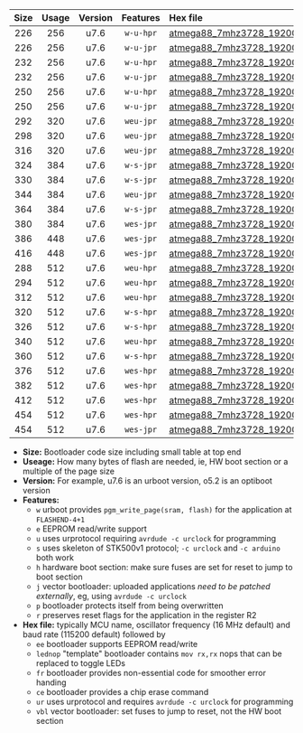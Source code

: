 |Size|Usage|Version|Features|Hex file|
|:-:|:-:|:-:|:-:|:--|
|226|256|u7.6|`w-u-hpr`|[atmega88_7mhz3728_19200bps_ur.hex](https://raw.githubusercontent.com/stefanrueger/urboot/main//atmega88_7mhz3728_19200bps_ur.hex)|
|226|256|u7.6|`w-u-jpr`|[atmega88_7mhz3728_19200bps_ur_vbl.hex](https://raw.githubusercontent.com/stefanrueger/urboot/main//atmega88_7mhz3728_19200bps_ur_vbl.hex)|
|232|256|u7.6|`w-u-hpr`|[atmega88_7mhz3728_19200bps_lednop_ur.hex](https://raw.githubusercontent.com/stefanrueger/urboot/main//atmega88_7mhz3728_19200bps_lednop_ur.hex)|
|232|256|u7.6|`w-u-jpr`|[atmega88_7mhz3728_19200bps_lednop_ur_vbl.hex](https://raw.githubusercontent.com/stefanrueger/urboot/main//atmega88_7mhz3728_19200bps_lednop_ur_vbl.hex)|
|250|256|u7.6|`w-u-hpr`|[atmega88_7mhz3728_19200bps_lednop_fr_ur.hex](https://raw.githubusercontent.com/stefanrueger/urboot/main//atmega88_7mhz3728_19200bps_lednop_fr_ur.hex)|
|250|256|u7.6|`w-u-jpr`|[atmega88_7mhz3728_19200bps_lednop_fr_ur_vbl.hex](https://raw.githubusercontent.com/stefanrueger/urboot/main//atmega88_7mhz3728_19200bps_lednop_fr_ur_vbl.hex)|
|292|320|u7.6|`weu-jpr`|[atmega88_7mhz3728_19200bps_ee_ur_vbl.hex](https://raw.githubusercontent.com/stefanrueger/urboot/main//atmega88_7mhz3728_19200bps_ee_ur_vbl.hex)|
|298|320|u7.6|`weu-jpr`|[atmega88_7mhz3728_19200bps_ee_lednop_ur_vbl.hex](https://raw.githubusercontent.com/stefanrueger/urboot/main//atmega88_7mhz3728_19200bps_ee_lednop_ur_vbl.hex)|
|316|320|u7.6|`weu-jpr`|[atmega88_7mhz3728_19200bps_ee_lednop_fr_ur_vbl.hex](https://raw.githubusercontent.com/stefanrueger/urboot/main//atmega88_7mhz3728_19200bps_ee_lednop_fr_ur_vbl.hex)|
|324|384|u7.6|`w-s-jpr`|[atmega88_7mhz3728_19200bps_vbl.hex](https://raw.githubusercontent.com/stefanrueger/urboot/main//atmega88_7mhz3728_19200bps_vbl.hex)|
|330|384|u7.6|`w-s-jpr`|[atmega88_7mhz3728_19200bps_lednop_vbl.hex](https://raw.githubusercontent.com/stefanrueger/urboot/main//atmega88_7mhz3728_19200bps_lednop_vbl.hex)|
|344|384|u7.6|`weu-jpr`|[atmega88_7mhz3728_19200bps_ee_lednop_fr_ce_ur_vbl.hex](https://raw.githubusercontent.com/stefanrueger/urboot/main//atmega88_7mhz3728_19200bps_ee_lednop_fr_ce_ur_vbl.hex)|
|364|384|u7.6|`w-s-jpr`|[atmega88_7mhz3728_19200bps_lednop_fr_vbl.hex](https://raw.githubusercontent.com/stefanrueger/urboot/main//atmega88_7mhz3728_19200bps_lednop_fr_vbl.hex)|
|380|384|u7.6|`wes-jpr`|[atmega88_7mhz3728_19200bps_ee_vbl.hex](https://raw.githubusercontent.com/stefanrueger/urboot/main//atmega88_7mhz3728_19200bps_ee_vbl.hex)|
|386|448|u7.6|`wes-jpr`|[atmega88_7mhz3728_19200bps_ee_lednop_vbl.hex](https://raw.githubusercontent.com/stefanrueger/urboot/main//atmega88_7mhz3728_19200bps_ee_lednop_vbl.hex)|
|416|448|u7.6|`wes-jpr`|[atmega88_7mhz3728_19200bps_ee_lednop_fr_vbl.hex](https://raw.githubusercontent.com/stefanrueger/urboot/main//atmega88_7mhz3728_19200bps_ee_lednop_fr_vbl.hex)|
|288|512|u7.6|`weu-hpr`|[atmega88_7mhz3728_19200bps_ee_ur.hex](https://raw.githubusercontent.com/stefanrueger/urboot/main//atmega88_7mhz3728_19200bps_ee_ur.hex)|
|294|512|u7.6|`weu-hpr`|[atmega88_7mhz3728_19200bps_ee_lednop_ur.hex](https://raw.githubusercontent.com/stefanrueger/urboot/main//atmega88_7mhz3728_19200bps_ee_lednop_ur.hex)|
|312|512|u7.6|`weu-hpr`|[atmega88_7mhz3728_19200bps_ee_lednop_fr_ur.hex](https://raw.githubusercontent.com/stefanrueger/urboot/main//atmega88_7mhz3728_19200bps_ee_lednop_fr_ur.hex)|
|320|512|u7.6|`w-s-hpr`|[atmega88_7mhz3728_19200bps.hex](https://raw.githubusercontent.com/stefanrueger/urboot/main//atmega88_7mhz3728_19200bps.hex)|
|326|512|u7.6|`w-s-hpr`|[atmega88_7mhz3728_19200bps_lednop.hex](https://raw.githubusercontent.com/stefanrueger/urboot/main//atmega88_7mhz3728_19200bps_lednop.hex)|
|340|512|u7.6|`weu-hpr`|[atmega88_7mhz3728_19200bps_ee_lednop_fr_ce_ur.hex](https://raw.githubusercontent.com/stefanrueger/urboot/main//atmega88_7mhz3728_19200bps_ee_lednop_fr_ce_ur.hex)|
|360|512|u7.6|`w-s-hpr`|[atmega88_7mhz3728_19200bps_lednop_fr.hex](https://raw.githubusercontent.com/stefanrueger/urboot/main//atmega88_7mhz3728_19200bps_lednop_fr.hex)|
|376|512|u7.6|`wes-hpr`|[atmega88_7mhz3728_19200bps_ee.hex](https://raw.githubusercontent.com/stefanrueger/urboot/main//atmega88_7mhz3728_19200bps_ee.hex)|
|382|512|u7.6|`wes-hpr`|[atmega88_7mhz3728_19200bps_ee_lednop.hex](https://raw.githubusercontent.com/stefanrueger/urboot/main//atmega88_7mhz3728_19200bps_ee_lednop.hex)|
|412|512|u7.6|`wes-hpr`|[atmega88_7mhz3728_19200bps_ee_lednop_fr.hex](https://raw.githubusercontent.com/stefanrueger/urboot/main//atmega88_7mhz3728_19200bps_ee_lednop_fr.hex)|
|454|512|u7.6|`wes-hpr`|[atmega88_7mhz3728_19200bps_ee_lednop_fr_ce.hex](https://raw.githubusercontent.com/stefanrueger/urboot/main//atmega88_7mhz3728_19200bps_ee_lednop_fr_ce.hex)|
|454|512|u7.6|`wes-jpr`|[atmega88_7mhz3728_19200bps_ee_lednop_fr_ce_vbl.hex](https://raw.githubusercontent.com/stefanrueger/urboot/main//atmega88_7mhz3728_19200bps_ee_lednop_fr_ce_vbl.hex)|

- **Size:** Bootloader code size including small table at top end
- **Useage:** How many bytes of flash are needed, ie, HW boot section or a multiple of the page size
- **Version:** For example, u7.6 is an urboot version, o5.2 is an optiboot version
- **Features:**
  + `w` urboot provides `pgm_write_page(sram, flash)` for the application at `FLASHEND-4+1`
  + `e` EEPROM read/write support
  + `u` uses urprotocol requiring `avrdude -c urclock` for programming
  + `s` uses skeleton of STK500v1 protocol; `-c urclock` and `-c arduino` both work
  + `h` hardware boot section: make sure fuses are set for reset to jump to boot section
  + `j` vector bootloader: uploaded applications *need to be patched externally*, eg, using `avrdude -c urclock`
  + `p` bootloader protects itself from being overwritten
  + `r` preserves reset flags for the application in the register R2
- **Hex file:** typically MCU name, oscillator frequency (16 MHz default) and baud rate (115200 default) followed by
  + `ee` bootloader supports EEPROM read/write
  + `lednop` "template" bootloader contains `mov rx,rx` nops that can be replaced to toggle LEDs
  + `fr` bootloader provides non-essential code for smoother error handing
  + `ce` bootloader provides a chip erase command
  + `ur` uses urprotocol and requires `avrdude -c urclock` for programming
  + `vbl` vector bootloader: set fuses to jump to reset, not the HW boot section
